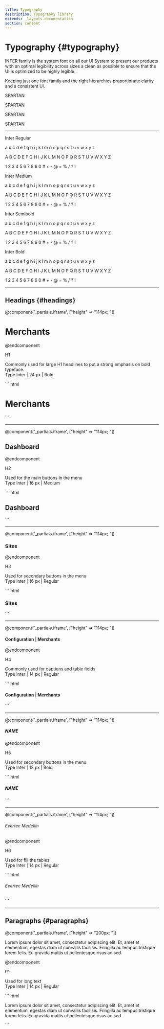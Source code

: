 ```yaml
---
title: Typography
description: Typography library
extends: _layouts.documentation
section: content
---
```


# Typography {#typography}

INTER family is the system font on all our UI System to present our products with an optimal legibility across sizes a clean as possible to ensure that the UI is optimized to be highly legible.

Keeping just one font family and the right hierarchies proportionate clarity and a consistent UI.

<div>
    <p class="font-normal text-5xl my-1 text-gray-500 text-center ">SPARTAN</P>
    <p class="font-medium text-5xl my-1 text-gray-500 text-center ">SPARTAN</P>
    <p class="font-semibold text-5xl my-1 text-gray-500 text-center ">SPARTAN</P>
    <p class="font-bold text-5xl my-1 text-gray-500 text-center ">SPARTAN</P>
</div>

<hr>

<div class="flex flex-col sm:flex-row flex-wrap justify-between gap-2">
    <div class="w-full sm:w-2/5">
        <p class="font-normal">Inter Regular</p>
        <p class="font-normal">a b c d e f g h i j k l m n o p q r s t u v w x y z</p>
        <p class="font-normal">A B C D E F G H I J K L M N O P Q R S T U V W X Y Z</p>
        <p class="font-normal">1 2 3 4 5 6 7 8 9 0 # + - @ = % / ? !</p>
    </div>
    <div class="w-full sm:w-2/5">
        <p class="font-medium">Inter Medium</p>
        <p class="font-medium">a b c d e f g h i j k l m n o p q r s t u v w x y z</p>
        <p class="font-medium">A B C D E F G H I J K L M N O P Q R S T U V W X Y Z</p>
        <p class="font-medium">1 2 3 4 5 6 7 8 9 0 # + - @ = % / ? !</p>
    </div>
    <div class="w-full sm:w-2/5">
        <p class="font-semibold">Inter Semibold</p>
        <p class="font-semibold">a b c d e f g h i j k l m n o p q r s t u v w x y z</p>
        <p class="font-semibold">A B C D E F G H I J K L M N O P Q R S T U V W X Y Z</p>
        <p class="font-semibold">1 2 3 4 5 6 7 8 9 0 # + - @ = % / ? !</p>
    </div>
    <div class="w-full sm:w-2/5">
        <p class="font-bold">Inter Bold</p>
        <p class="font-bold">a b c d e f g h i j k l m n o p q r s t u v w x y z</p>
        <p class="font-bold">A B C D E F G H I J K L M N O P Q R S T U V W X Y Z</p>
        <p class="font-bold">1 2 3 4 5 6 7 8 9 0 # + - @ = % / ? !</p>
    </div>
</div>

<hr>

## Headings {#headings}

<div class="flex flex-col sm:flex-row md:flex-row lg:flex-row justify-between content-start mb-5">
    @component('_partials.iframe', ["height" => "114px; "])
    <div class="px-4 py-8 w-full h-full sm:w-1/2 md:w-1/2 bg-white">
        <div class="mx-auto space-y-4 flex flex-col items-center justify-start sm:space-y-0 sm:flex-row szm:items-end sm:justify-around">
             <h1 class="font-bold text-2xl text-gray-800 p-0 m-0">Merchants</h1>
        </div>
    </div>
    @endcomponent
    <div class="ml-0 sm:ml-6 w-full sm:w-1/2 lg:w-1/2">
        <p class="font-bold text-lg m-0">H1</p>
        <p class="text-sm text-justify m-0">Commonly used for large H1 headlines to put a strong emphasis on bold typeface.<br>Type Inter | 24 px | Bold</p>
    </div>
</div>
``` html
<h1 class="font-bold text-2xl text-gray-800 p-0 m-0">Merchants</h1>
```

<hr>

<div class="flex flex-col sm:flex-row md:flex-row lg:flex-row justify-between content-start mb-5">
    @component('_partials.iframe', ["height" => "114px; "])
    <div class="px-4 py-8 w-full h-full sm:w-1/2 md:w-1/2 bg-white">
        <div class="mx-auto space-y-4 flex flex-col items-center justify-start sm:space-y-0 sm:flex-row szm:items-end sm:justify-around">
             <h2 class="font-medium text-base text-gray-700 p-0 m-0">Dashboard</h2>
        </div>
    </div>
    @endcomponent
    <div class="ml-0 sm:ml-6 w-full sm:w-1/2 lg:w-1/2">
        <p class="font-bold text-lg m-0">H2</p>
        <p class="text-sm text-justify m-0">Used for the main buttons in the menu<br>Type Inter | 16 px | Medium</p>
    </div>
</div>
``` html
<h2 class="font-medium text-base text-gray-700 p-0 m-0">Dashboard</h2>
```

<hr>

<div class="flex flex-col sm:flex-row md:flex-row lg:flex-row justify-between content-start mb-5">
    @component('_partials.iframe', ["height" => "114px; "])
    <div class="px-4 py-8 w-full h-full sm:w-1/2 md:w-1/2 bg-white">
        <div class="mx-auto space-y-4 flex flex-col items-center justify-start sm:space-y-0 sm:flex-row szm:items-end sm:justify-around">
             <h3 class="font-normal text-base text-gray-400 p-0 m-0">Sites</h3>
        </div>
    </div>
    @endcomponent
    <div class="ml-0 sm:ml-6 w-full sm:w-1/2 lg:w-1/2">
        <p class="font-bold text-lg m-0">H3</p>
        <p class="text-sm text-justify m-0">Used for secondary buttons in the menu<br>Type Inter | 16 px | Regular</p>
    </div>
</div>
``` html
<h3 class="font-normal text-base text-gray-400 p-0 m-0">Sites</h3>
```

<hr>

<div class="flex flex-col sm:flex-row md:flex-row lg:flex-row justify-between content-start mb-5">
    @component('_partials.iframe', ["height" => "114px; "])
    <div class="px-4 py-8 w-full h-full sm:w-1/2 md:w-1/2 bg-white">
        <div class="mx-auto space-y-4 flex flex-col items-center justify-start sm:space-y-0 sm:flex-row szm:items-end sm:justify-around">
             <h4 class="font-normal text-sm text-gray-400 p-0 m-0">Configuration | Merchants</h4>
        </div>
    </div>
    @endcomponent
    <div class="ml-0 sm:ml-6 w-full sm:w-1/2 lg:w-1/2">
        <p class="font-bold text-lg m-0">H4</p>
        <p class="text-sm text-justify m-0">Commonly used for captions and table fields<br>Type Inter | 14 px | Regular</p>
    </div>
</div>
``` html
<h4 class="font-normal text-sm text-gray-400 p-0 m-0">Configuration | Merchants</h4>
```

<hr>

<div class="flex flex-col sm:flex-row md:flex-row lg:flex-row justify-between content-start mb-5">
    @component('_partials.iframe', ["height" => "114px; "])
    <div class="px-4 py-8 w-full h-full sm:w-1/2 md:w-1/2 bg-white">
        <div class="mx-auto space-y-4 flex flex-col items-center justify-start sm:space-y-0 sm:flex-row szm:items-end sm:justify-around">
             <h5 class="font-bold text-xs text-gray-800 p-0 m-0">NAME</h5>
        </div>
    </div>
    @endcomponent
    <div class="ml-0 sm:ml-6 w-full sm:w-1/2 lg:w-1/2">
        <p class="font-bold text-lg m-0">H5</p>
        <p class="text-sm text-justify m-0">Used for secondary buttons in the menu<br>Type Inter | 12 px | Bold</p>
    </div>
</div>
``` html
<h5 class="font-bold text-xs text-gray-800 p-0 m-0">NAME</h5>
```

<hr>

<div class="flex flex-col sm:flex-row md:flex-row lg:flex-row justify-between content-start mb-5">
    @component('_partials.iframe', ["height" => "114px; "])
    <div class="px-4 py-8 w-full h-full sm:w-1/2 md:w-1/2 bg-white">
        <div class="mx-auto space-y-4 flex flex-col items-center justify-start sm:space-y-0 sm:flex-row szm:items-end sm:justify-around">
             <h6 class="font-normal text-sm text-gray-500 p-0 m-0">Evertec Medellín</h6>
        </div>
    </div>
    @endcomponent
    <div class="ml-0 sm:ml-6 w-full sm:w-1/2 lg:w-1/2">
        <p class="font-bold text-lg m-0">H6</p>
        <p class="text-sm text-justify m-0">Used for fill the tables<br>Type Inter | 14 px | Regular</p>
    </div>
</div>
``` html
<h6 class="font-normal text-sm text-gray-500 p-0 m-0">Evertec Medellín</h6>
```

<hr>

## Paragraphs {#paragraphs}

<div class="flex flex-col sm:flex-row md:flex-row lg:flex-row justify-between content-start mb-5">
    @component('_partials.iframe', ["height" => "200px; "])
    <div class="px-4 py-8 w-full h-full sm:w-1/2 md:w-1/2 bg-white">
        <div class="mx-auto space-y-4 flex flex-col items-center justify-start sm:space-y-0 sm:flex-row szm:items-end sm:justify-around">
             <p class="font-normal text-sm text-gray-500 p-0 m-0 text-justify">Lorem ipsum dolor sit amet, consectetur adipiscing elit. Et, amet et elementum, egestas diam ut convallis facilisis. Fringilla ac tempus tristique lorem felis. Eu gravida mattis ut pellentesque risus ac sed.</p>
        </div>
    </div>
    @endcomponent
    <div class="ml-0 sm:ml-6 w-full sm:w-1/2 lg:w-1/2">
        <p class="font-bold text-lg m-0">P1</p>
        <p class="text-sm text-justify m-0">Used for long text<br>Type Inter | 14 px | Regular</p>
    </div>
</div>
``` html
<p class="font-normal text-sm text-gray-500 p-0 m-0 text-justify">Lorem ipsum dolor sit amet, consectetur adipiscing elit. Et, amet et elementum, egestas diam ut convallis facilisis. Fringilla ac tempus tristique lorem felis. Eu gravida mattis ut pellentesque risus ac sed.</p>
```

